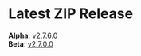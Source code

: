 # Latest ZIP Release
**Alpha**: [v2.7.6.0](https://github.com/phw198/OutlookGoogleCalendarSync/releases/tag/v2.7.6-alpha)  
**Beta**: [v2.7.0.0](https://github.com/phw198/OutlookGoogleCalendarSync/releases/latest)
